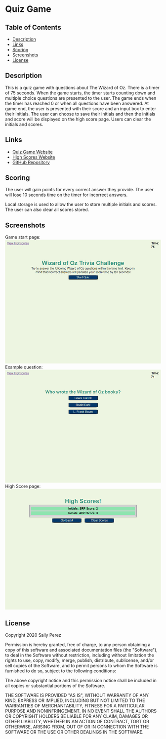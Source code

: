 # Quiz Game

## Table of Contents
* [Description](#description)
* [Links](#links)
* [Scoring](#scoring)
* [Screenshots](#screenshots)
* [License](#license)

## Description
This is a quiz game with questions about The Wizard of Oz. There is a timer of 75 seconds. When the game starts, the timer starts counting down and multiple choice questions are presented to the user. The game ends when the timer has reached 0 or when all questions have been answered. At game end, the user is presented with their score and an input box to enter their initials. The user can choose to save their initials and then the initials and score will be displayed on the high score page. Users can clear the initials and scores.

## Links
* [Quiz Game Website](https://seattlesal.github.io/code-quiz/)
* [High Scores Website](https://seattlesal.github.io/code-quiz/high-scores.html)
* [GitHub Repository](https://github.com/SeattleSal/code-quiz)

## Scoring
The user will gain points for every correct answer they provide. The user will lose 10 seconds time on the timer for incorrect answers.

Local storage is used to allow the user to store multiple initials and scores. The user can also clear all scores stored.

## Screenshots
Game start page:
![Quiz Game](./assets/main-page-screenshot.png)
Example question:
![Quiz Question](./assets/question-screenshot.png)
High Score page:
![High Scores](./assets/high-scores-screenshot.png)

## License
Copyright 2020 Sally Perez

Permission is hereby granted, free of charge, to any person obtaining a copy of this software and associated documentation files (the "Software"), to deal in the Software without restriction, including without limitation the rights to use, copy, modify, merge, publish, distribute, sublicense, and/or sell copies of the Software, and to permit persons to whom the Software is furnished to do so, subject to the following conditions:

The above copyright notice and this permission notice shall be included in all copies or substantial portions of the Software.

THE SOFTWARE IS PROVIDED "AS IS", WITHOUT WARRANTY OF ANY KIND, EXPRESS OR IMPLIED, INCLUDING BUT NOT LIMITED TO THE WARRANTIES OF MERCHANTABILITY, FITNESS FOR A PARTICULAR PURPOSE AND NONINFRINGEMENT. IN NO EVENT SHALL THE AUTHORS OR COPYRIGHT HOLDERS BE LIABLE FOR ANY CLAIM, DAMAGES OR OTHER LIABILITY, WHETHER IN AN ACTION OF CONTRACT, TORT OR OTHERWISE, ARISING FROM, OUT OF OR IN CONNECTION WITH THE SOFTWARE OR THE USE OR OTHER DEALINGS IN THE SOFTWARE.



